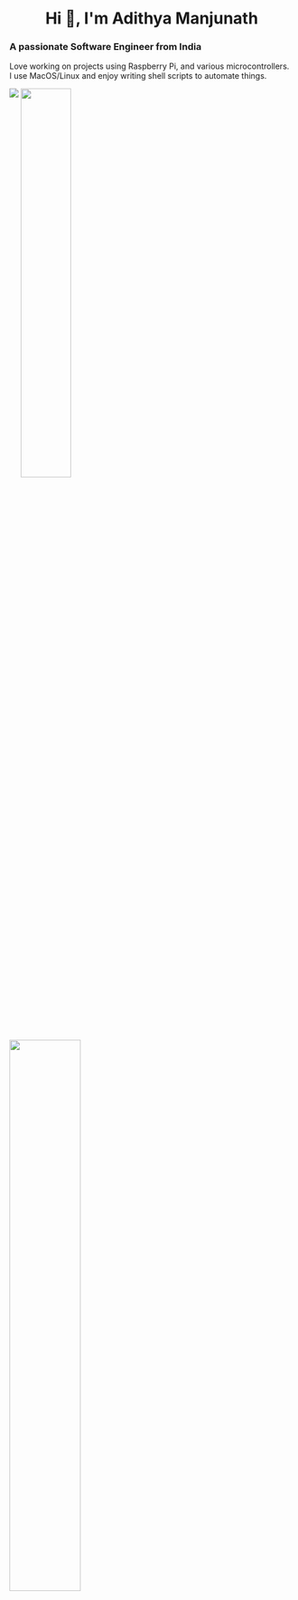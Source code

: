 <h1 align="center">Hi 👋, I'm Adithya Manjunath</h1>
<h3 align="left">A passionate Software Engineer from India</h3>
<p align="left">Love working on projects using Raspberry Pi, and various microcontrollers. </br>I use MacOS/Linux and enjoy writing shell scripts to automate things.</p>
<p align-items="center">
  <img align="top" src = "https://github-readme-stats.vercel.app/api?username=Cr4zySh4rk&show_icons=true&theme=radical&hide_rank=true" />
  <img align="top" width=42% src = "https://github-readme-stats.vercel.app/api/top-langs/?username=Cr4zySh4rk&layout=compact&theme=radical" />
</p> <br>
<p align="left">
  <img align-items="center" width=50% src = "https://github-readme-streak-stats.herokuapp.com/?user=Cr4zySh4rk&theme=radical" />
</p>

